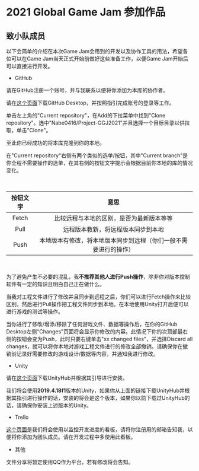 # 2021 Global Game Jam 参加作品

## 致小队成员

以下会简单的介绍在本次Game Jam会用到的开发以及协作工具的用法，希望各位可以在Game Jam当天正式开始前做好这些准备工作，以便Game Jam开始后可以直接进行开发。

* GitHub

请在GitHub注册一个账号，并与我联系以便将你添加为本库的协作者。

请在[这个页面](https://desktop.github.com/)下载GitHub Desktop，并按照指引完成账号的登录等工作。

单击左上角的"Current repository"，在Add的下拉菜单中找到"Clone repository"。选中"Nabe0416/Project-GGJ2021"并且选择一个目标目录以供拉取，单击"Clone"。

至此你已经成功的将本库克隆到你的本地。

在"Current repository"右侧有两个类似的选单/按钮，其中"Current branch"是你全程不需要操作的选单，在其右侧的按钮文字提示会根据目前你本地的库的情况变化。

</br>

按钮文字 | 意思
 :---: | :---:
 Fetch | 比较远程与本地的区别，是否为最新版本等等
 Pull | 远程版本教新，将远程版本同步到本地
 Push | 本地版本有修改，将本地版本同步到远程（你们一般不需要进行的操作）
 </br>

为了避免产生不必要的混乱，我**不推荐其他人进行Push操作**，除非你对版本控制软件有一定的知识且明白自己正在做什么。

当我对工程文件进行了修改并且同步到远程之后，你们可以进行Fetch操作来比较区别，然后进行Pull操作把工程文件同步到本地。在本地使用Unity打开后便可以进行游戏的测试等操作。

当你进行了修改/增添/移除了任何游戏文件、数据等操作后，在你的GitHub Desktop左侧"Changes"页面将会显示你修改的内容。此情况下你的次顶部最右侧的按钮会变为Push，此时只要右键单击"xx changed files"，并选择Discard all changes，就可以将你本地对游戏工程文件进行的修改全部撤销。请确保你在撤销前记录好需要修改的游戏设计/数据等内容，并通知我进行修改。

* Unity

请在[这个页面](https://store.unity.com/cn/download-nuo)下载UnityHub并根据其引导进行安装。

我们将会使用**2019.4.18f1**版本的Unity，如果你从上面的链接下载UnityHub并根据其指引进行操作的话，安装的将会是这个版本，如果你以前下载过UnityHub的话，请确保你安装上述版本的Unity。

* Trello

[这个页面](https://trello.com/b/DBnBwW5q/ggj-2021-%E5%BC%80%E5%8F%91%E7%9C%8B%E6%9D%BF)是我们将会使用以监控开发进度的看板，请将你注册用的邮箱告知我，以便将你添加为团队成员。请在开发过程中多使用此看板。

* 其他

文件分享将暂定使用QQ作为平台，若有修改将会告知。